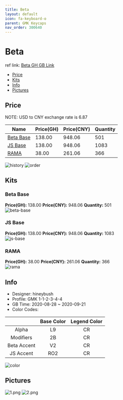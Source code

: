 ```yaml
---
title: Beta 
layout: default
icon: fa-keyboard-o
parent: GMK Keycaps
nav_order: 300640
---
```


# Beta 

ref link: [Beta GH GB Link](https://geekhack.org/index.php?topic=108290.0)  
* [Price](#price)  
* [Kits](#kits)  
* [Info](#info)  
* [Pictures](#pictures)  


## Price  

NOTE: USD to CNY exchange rate is 6.87

| Name          | Price(GH)    |  Price(CNY) | Quantity |
| ------------- | ------------ |  ---------- | -------- |
|[Beta Base](#beta-base)|138.00|948.06|501|
|[JS Base](#js-base)|138.00|948.06|1083|
|[RAMA](#rama)|38.00|261.06|366|

<img src="{{ 'assets/images/gmk-keycaps/beta/history.png' | relative_url }}" alt="history" class="image featured">
<img src="{{ 'assets/images/gmk-keycaps/beta/order.png' | relative_url }}" alt="order" class="image featured">

## Kits  
### Beta Base  
**Price(GH):** 138.00    **Price(CNY):** 948.06    **Quantity:** 501  
<img src="{{ 'assets/images/gmk-keycaps/beta/kits_pics/beta-base.jpg' | relative_url }}" alt="beta-base" class="image featured">

### JS Base  
**Price(GH):** 138.00    **Price(CNY):** 948.06    **Quantity:** 1083  
<img src="{{ 'assets/images/gmk-keycaps/beta/kits_pics/js-base.jpg' | relative_url }}" alt="js-base" class="image featured">

### RAMA  
**Price(GH):** 38.00    **Price(CNY):** 261.06    **Quantity:** 366  
<img src="{{ 'assets/images/gmk-keycaps/beta/kits_pics/rama.png' | relative_url }}" alt="rama" class="image featured">


## Info  
* Designer: hineybush  
* Profile: GMK 1-1-2-3-4-4  
* GB Time: 2020-08-28 ~ 2020-09-21  
* Color Codes:  

| |Base Color     | Legend Color
| :-------------: | :-------------: | :------------:
|Alpha|L9|CR
|Modifiers|2B|CR
|Beta Accent|V2|CR
|JS Accent|RO2|CR

<img src="{{ 'assets/images/gmk-keycaps/beta/color.jpg' | relative_url }}" alt="color" class="image featured">


## Pictures  
<img src="{{ 'assets/images/gmk-keycaps/beta/rendering_pics/1.png' | relative_url }}" alt="1.png" class="image featured">
<img src="{{ 'assets/images/gmk-keycaps/beta/rendering_pics/2.png' | relative_url }}" alt="2.png" class="image featured">
